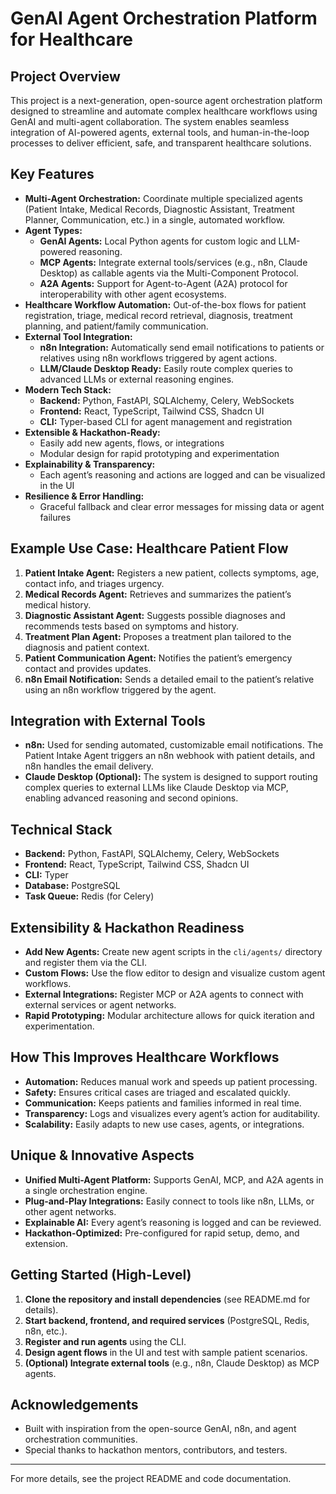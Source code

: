 # GenAI Agent Orchestration Platform for Healthcare

## Project Overview
This project is a next-generation, open-source agent orchestration platform designed to streamline and automate complex healthcare workflows using GenAI and multi-agent collaboration. The system enables seamless integration of AI-powered agents, external tools, and human-in-the-loop processes to deliver efficient, safe, and transparent healthcare solutions.

## Key Features
- **Multi-Agent Orchestration:** Coordinate multiple specialized agents (Patient Intake, Medical Records, Diagnostic Assistant, Treatment Planner, Communication, etc.) in a single, automated workflow.
- **Agent Types:**
  - **GenAI Agents:** Local Python agents for custom logic and LLM-powered reasoning.
  - **MCP Agents:** Integrate external tools/services (e.g., n8n, Claude Desktop) as callable agents via the Multi-Component Protocol.
  - **A2A Agents:** Support for Agent-to-Agent (A2A) protocol for interoperability with other agent ecosystems.
- **Healthcare Workflow Automation:** Out-of-the-box flows for patient registration, triage, medical record retrieval, diagnosis, treatment planning, and patient/family communication.
- **External Tool Integration:**
  - **n8n Integration:** Automatically send email notifications to patients or relatives using n8n workflows triggered by agent actions.
  - **LLM/Claude Desktop Ready:** Easily route complex queries to advanced LLMs or external reasoning engines.
- **Modern Tech Stack:**
  - **Backend:** Python, FastAPI, SQLAlchemy, Celery, WebSockets
  - **Frontend:** React, TypeScript, Tailwind CSS, Shadcn UI
  - **CLI:** Typer-based CLI for agent management and registration
- **Extensible & Hackathon-Ready:**
  - Easily add new agents, flows, or integrations
  - Modular design for rapid prototyping and experimentation
- **Explainability & Transparency:**
  - Each agent’s reasoning and actions are logged and can be visualized in the UI
- **Resilience & Error Handling:**
  - Graceful fallback and clear error messages for missing data or agent failures

## Example Use Case: Healthcare Patient Flow
1. **Patient Intake Agent:** Registers a new patient, collects symptoms, age, contact info, and triages urgency.
2. **Medical Records Agent:** Retrieves and summarizes the patient’s medical history.
3. **Diagnostic Assistant Agent:** Suggests possible diagnoses and recommends tests based on symptoms and history.
4. **Treatment Plan Agent:** Proposes a treatment plan tailored to the diagnosis and patient context.
5. **Patient Communication Agent:** Notifies the patient’s emergency contact and provides updates.
6. **n8n Email Notification:** Sends a detailed email to the patient’s relative using an n8n workflow triggered by the agent.

## Integration with External Tools
- **n8n:** Used for sending automated, customizable email notifications. The Patient Intake Agent triggers an n8n webhook with patient details, and n8n handles the email delivery.
- **Claude Desktop (Optional):** The system is designed to support routing complex queries to external LLMs like Claude Desktop via MCP, enabling advanced reasoning and second opinions.

## Technical Stack
- **Backend:** Python, FastAPI, SQLAlchemy, Celery, WebSockets
- **Frontend:** React, TypeScript, Tailwind CSS, Shadcn UI
- **CLI:** Typer
- **Database:** PostgreSQL
- **Task Queue:** Redis (for Celery)

## Extensibility & Hackathon Readiness
- **Add New Agents:** Create new agent scripts in the `cli/agents/` directory and register them via the CLI.
- **Custom Flows:** Use the flow editor to design and visualize custom agent workflows.
- **External Integrations:** Register MCP or A2A agents to connect with external services or agent networks.
- **Rapid Prototyping:** Modular architecture allows for quick iteration and experimentation.

## How This Improves Healthcare Workflows
- **Automation:** Reduces manual work and speeds up patient processing.
- **Safety:** Ensures critical cases are triaged and escalated quickly.
- **Communication:** Keeps patients and families informed in real time.
- **Transparency:** Logs and visualizes every agent’s action for auditability.
- **Scalability:** Easily adapts to new use cases, agents, or integrations.

## Unique & Innovative Aspects
- **Unified Multi-Agent Platform:** Supports GenAI, MCP, and A2A agents in a single orchestration engine.
- **Plug-and-Play Integrations:** Easily connect to tools like n8n, LLMs, or other agent networks.
- **Explainable AI:** Every agent’s reasoning is logged and can be reviewed.
- **Hackathon-Optimized:** Pre-configured for rapid setup, demo, and extension.

## Getting Started (High-Level)
1. **Clone the repository and install dependencies** (see README.md for details).
2. **Start backend, frontend, and required services** (PostgreSQL, Redis, n8n, etc.).
3. **Register and run agents** using the CLI.
4. **Design agent flows** in the UI and test with sample patient scenarios.
5. **(Optional) Integrate external tools** (e.g., n8n, Claude Desktop) as MCP agents.

## Acknowledgements
- Built with inspiration from the open-source GenAI, n8n, and agent orchestration communities.
- Special thanks to hackathon mentors, contributors, and testers.

---

For more details, see the project README and code documentation. 